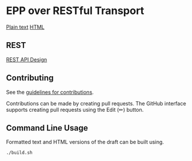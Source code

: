 # EPP over RESTful Transport

[Plain text](https://sidn.github.io/ietf-epp-restful-transport/draft-epp-restful-transport.txt)
[HTML](https://sidn.github.io/ietf-epp-restful-transport/draft-epp-restful-transport.html)

## REST

[REST API Design](https://restfulapi.net/)

## Contributing

See the
[guidelines for contributions](https://github.com/SIDN/ietf-epp-restful-transport/blob/main/CONTRIBUTING.md).

Contributions can be made by creating pull requests.
The GitHub interface supports creating pull requests using the Edit (✏) button.


## Command Line Usage

Formatted text and HTML versions of the draft can be built using.

```
./build.sh
```
